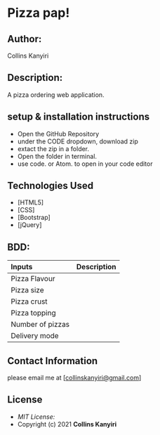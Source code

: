 # Pizza pap!
## Author:
Collins Kanyiri


## Description: 
A pizza ordering web application.

## setup & installation instructions
* Open the GitHub Repository
* under the CODE dropdown, download zip
* extact the zip in a folder.
* Open the folder in terminal.
* use code. or Atom. to open in your code editor

## Technologies Used

* [HTML5]
* [CSS]
* [Bootstrap]
* [jQuery]

## BDD:
| Inputs |  Description |
| :---         |          ---: |
| Pizza Flavour 
| Pizza size 
| Pizza crust 
| Pizza topping 
| Number of pizzas 
| Delivery mode 

## Contact Information 

please email me at [collinskanyiri@gmail.com]

## License
* *MIT License:*
* Copyright (c) 2021 **Collins Kanyiri**

